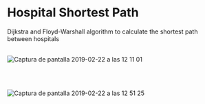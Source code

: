<h1>Hospital Shortest Path</h1>
Dijkstra and Floyd-Warshall algorithm to calculate the shortest path between hospitals
<br><br>

![Captura de pantalla 2019-02-22 a las 12 11 01](https://user-images.githubusercontent.com/26334453/59927202-d3d97e80-9433-11e9-9ebe-1b2e20d1b2cc.png)

<br><br>

![Captura de pantalla 2019-02-22 a las 12 51 25](https://user-images.githubusercontent.com/26334453/59927207-d63bd880-9433-11e9-8cbe-60d6ac7f59f7.png)
